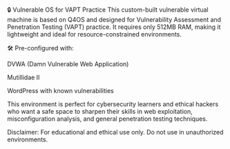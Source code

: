 🔒 Vulnerable OS for VAPT Practice
This custom-built vulnerable virtual machine is based on Q4OS and designed for Vulnerability Assessment and Penetration Testing (VAPT) practice. It requires only 512MB RAM, making it lightweight and ideal for resource-constrained environments.

🛠️ Pre-configured with:

DVWA (Damn Vulnerable Web Application)

Mutillidae II

WordPress with known vulnerabilities

This environment is perfect for cybersecurity learners and ethical hackers who want a safe space to sharpen their skills in web exploitation, misconfiguration analysis, and general penetration testing techniques.

Disclaimer: For educational and ethical use only. Do not use in unauthorized environments.

